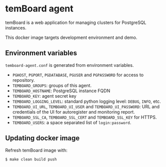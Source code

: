 # temBoard agent

temBoard is a web application for managing clusters for PostgreSQL instances.

This docker image targets development environment and demo.


## Environment variables

`temboard-agent.conf` is generated from environment variables.

- `PGHOST`, `PGPORT`, `PGDATABASE`, `PGUSER` and `PGPASSWORD` for access to
  repository.
- `TEMBOARD_GROUPS`: groups of this agent.
- `TEMBOARD_HOSTNAME`: PostgreSQL instance FQDN
- `TEMBOARD_KEY`: agent secret key
- `TEMBOARD_LOGGING_LEVEL`: standard python logging level: `DEBUG`, `INFO`, etc.
- `TEMBOARD_UI_URL`, `TEMBOARD_UI_USER` and `TEMBOARD_UI_PASSWORD`: URL and
  credentials of the UI for autoregister and monitoring report.
- `TEMBOARD_SSL_CA`, `TEMBOARD_SSL_CERT` and `TEMBOARD_SSL_KEY` for HTTPS.
- `TEMBOARD_USERS`: a space separated list of `login:password`.


## Updating docker image

Refresh temBoard image with:

``` console
$ make clean build push
```
